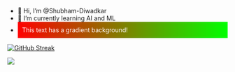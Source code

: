 - 👋 Hi, I’m @Shubham-Diwadkar
- 🌱 I’m currently learning AI and ML
- <div style="background-image: linear-gradient(to right, #ff0000, #00ff00); padding: 10px">
    <font color="white">This text has a gradient background!</font>
</div>

[![GitHub Streak](https://streak-stats.demolab.com/?user=Shubham-Diwadkar&theme=python-dark)](https://git.io/streak-stats)

[![](https://visitcount.itsvg.in/api?id=Shubham-Diwadkar&label=Profile%20Views&color=1&pretty=true)](https://visitcount.itsvg.in)

<!---
Shubham-Diwadkar/Shubham-Diwadkar is a ✨ special ✨ repository because its `README.md` (this file) appears on your GitHub profile.
You can click the Preview link to take a look at your changes.
--->
